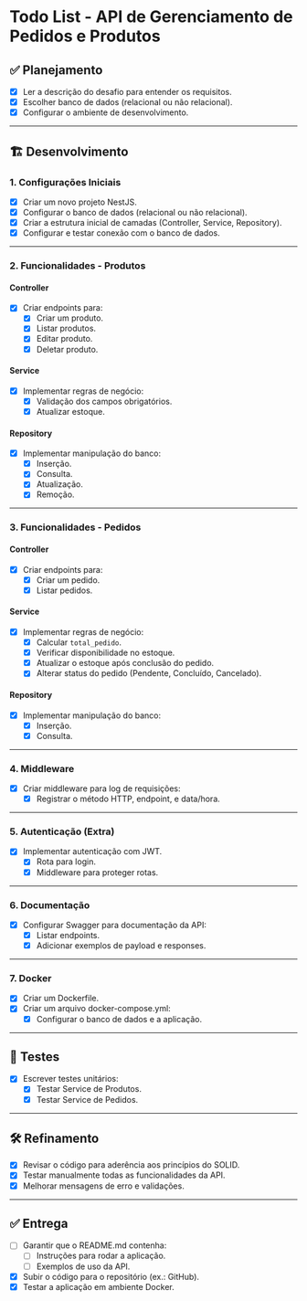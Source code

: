 # Todo List - API de Gerenciamento de Pedidos e Produtos

## ✅ Planejamento
- [x] Ler a descrição do desafio para entender os requisitos.
- [x] Escolher banco de dados (relacional ou não relacional).
- [x] Configurar o ambiente de desenvolvimento.

---

## 🏗️ Desenvolvimento

### **1. Configurações Iniciais**
- [x] Criar um novo projeto NestJS.
- [x] Configurar o banco de dados (relacional ou não relacional).
- [x] Criar a estrutura inicial de camadas (Controller, Service, Repository).
- [x] Configurar e testar conexão com o banco de dados.

---

### **2. Funcionalidades - Produtos**
#### **Controller**
- [x] Criar endpoints para:
  - [x] Criar um produto.
  - [x] Listar produtos.
  - [x] Editar produto.
  - [x] Deletar produto.

#### **Service**
- [x] Implementar regras de negócio:
  - [x] Validação dos campos obrigatórios.
  - [x] Atualizar estoque.
  
#### **Repository**
- [x] Implementar manipulação do banco:
  - [x] Inserção.
  - [x] Consulta.
  - [x] Atualização.
  - [x] Remoção.

---

### **3. Funcionalidades - Pedidos**
#### **Controller**
- [x] Criar endpoints para:
  - [x] Criar um pedido.
  - [x] Listar pedidos.

#### **Service**
- [x] Implementar regras de negócio:
  - [x] Calcular `total_pedido`.
  - [x] Verificar disponibilidade no estoque.
  - [x] Atualizar o estoque após conclusão do pedido.
  - [x] Alterar status do pedido (Pendente, Concluído, Cancelado).

#### **Repository**
- [x] Implementar manipulação do banco:
  - [x] Inserção.
  - [x] Consulta.

---

### **4. Middleware**
- [x] Criar middleware para log de requisições:
  - [x] Registrar o método HTTP, endpoint, e data/hora.

---

### **5. Autenticação (Extra)**
- [x] Implementar autenticação com JWT.
  - [x] Rota para login.
  - [x] Middleware para proteger rotas.

---

### **6. Documentação**
- [x] Configurar Swagger para documentação da API:
  - [x] Listar endpoints.
  - [x] Adicionar exemplos de payload e responses.

---

### **7. Docker**
- [x] Criar um Dockerfile.
- [x] Criar um arquivo docker-compose.yml:
  - [x] Configurar o banco de dados e a aplicação.

---

## 🧪 Testes
- [x] Escrever testes unitários:
  - [x] Testar Service de Produtos.
  - [x] Testar Service de Pedidos.

---

## 🛠️ Refinamento
- [x] Revisar o código para aderência aos princípios do SOLID.
- [x] Testar manualmente todas as funcionalidades da API.
- [x] Melhorar mensagens de erro e validações.

---

## ✅ Entrega
- [ ] Garantir que o README.md contenha:
  - [ ] Instruções para rodar a aplicação.
  - [ ] Exemplos de uso da API.
- [x] Subir o código para o repositório (ex.: GitHub).
- [x] Testar a aplicação em ambiente Docker.
